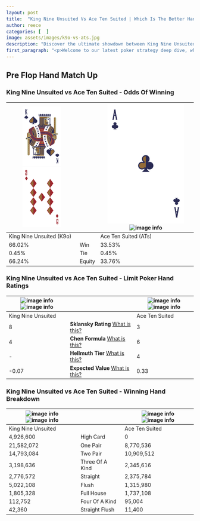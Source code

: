 ```yaml
---
layout: post
title:  "King Nine Unsuited Vs Ace Ten Suited | Which Is The Better Hand In Poker? A Complete Guide"
author: reece
categories: [  ]
image: assets/images/k9o-vs-ats.jpg
description: "Discover the ultimate showdown between King Nine Unsuited and Ace Ten Suited in poker! Uncover the odds, strategies, and scenarios where one hand triumphs over the other. Get ready to up your poker game with this thrilling analysis."
first_paragraph: "<p>Welcome to our latest poker strategy deep dive, where we're pitting two distinct hands against each other in a high-stakes showdown: King Nine Unsuited vs Ace Ten Suited.</p><p>In the dynamic world of poker, every decision counts, and knowing which hand holds the upper hand is key to your success at the table.</p><p>In this article, we'll dissect these two hands, explore the scenarios where one dominates the other, and equip you with the knowledge to make strategic choices that can tip the odds in your favor.</p><p>Get ready to unravel the intriguing dynamics of these poker hands and elevate your game to new heights.</p>"
---
```




[comment]: # (sp0)

## Pre Flop Hand Match Up

<div class="table hand-ratings" markdown="1"> 



### King Nine Unsuited vs Ace Ten Suited - Odds Of Winning


    
| ![image info](assets/images/hand1/k.png) ![image info](assets/images/hand1/9o.png) |  | ![image info](assets/images/hand2/a.png) ![image info](assets/images/hand2/ts.png) |
| -------- | -------- | -------- |
| King Nine Unsuited (K9o) |  | Ace Ten Suited (ATs) |
| 66.02% | Win | 33.53% |
| 0.45% | Tie | 0.45% |
| 66.24% | Equity | 33.76% |




[comment]: # (sp1)



### King Nine Unsuited vs Ace Ten Suited - Limit Poker Hand Ratings


    
| ![image info](https://www.riverpairs.com/assets/images/hand1/k.png) ![image info](https://www.riverpairs.com/assets/images/hand1/9o.png) |  | ![image info](https://www.riverpairs.com/assets/images/hand2/a.png) ![image info](https://www.riverpairs.com/assets/images/hand2/ts.png) |
| -------- | -------- | -------- |
| King Nine Unsuited |  | Ace Ten Suited |
| 8 | **Sklansky Rating** [What is this?](/sklansky-rating-explained) | 3 |
| 4 | **Chen Formula** [What is this?](/chen-formula-explained) | 6 |
| - | **Hellmuth Tier** [What is this?](/Hellmuth-tier-explained) | 4 |
| -0.07 | **Expected Value** [What is this?](/expected-value-explained) | 0.33 |




[comment]: # (sp2)



### King Nine Unsuited vs Ace Ten Suited - Winning Hand Breakdown


    
| ![image info](https://www.riverpairs.com/assets/images/hand1/k.png) ![image info](https://www.riverpairs.com/assets/images/hand1/9o.png) |  | ![image info](https://www.riverpairs.com/assets/images/hand2/a.png) ![image info](https://www.riverpairs.com/assets/images/hand2/ts.png) |
| -------- | -------- | -------- |
| King Nine Unsuited |  | Ace Ten Suited |
| 4,926,600 | High Card | 0 |
| 21,582,072 | One Pair | 8,770,536 |
| 14,793,084 | Two Pair | 10,909,512 |
| 3,198,636 | Three Of A Kind | 2,345,616 |
| 2,776,572 | Straight | 2,375,784 |
| 5,022,108 | Flush | 1,315,980 |
| 1,805,328 | Full House | 1,737,108 |
| 112,752 | Four Of A Kind | 95,004 |
| 42,360 | Straight Flush | 11,400 |




[comment]: # (sp3)



</div>

[comment]: # (sp4)



[comment]: # (sp5)

